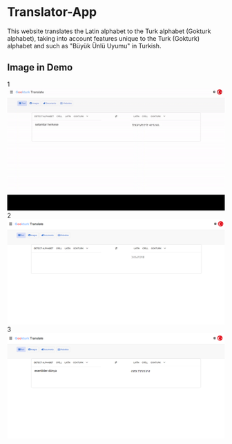 # Translator-App
This website translates the Latin alphabet to the Turk alphabet (Gokturk alphabet), taking into account features unique to the Turk (Gokturk) alphabet and such as "Büyük Ünlü Uyumu" in Turkish.
## Image in Demo
1
![Alt Text](ddd.gif "GIF")
2
![İMG](appPhotos.png "İMG")
3
![İMG](appPhotosB.png "İMG")
